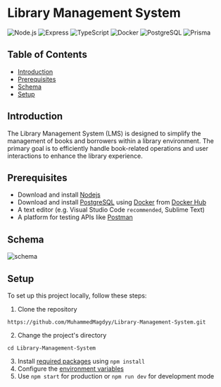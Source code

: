 # Library Management System

![Node.js](https://img.shields.io/badge/Node.js-18.18.0-green?logo=node.js&style=flat)
![Express](https://img.shields.io/badge/Express-4.18.2-lightgrey?logo=express&style=flat)
![TypeScript](https://img.shields.io/badge/TypeScript-5.1.6-blue?logo=typescript&style=flat)
![Docker](https://img.shields.io/badge/Docker-latest-blue?logo=docker&style=flat)
![PostgreSQL](https://img.shields.io/badge/PostgreSQL-16.0-blue?logo=postgresql&style=flat)
![Prisma](https://img.shields.io/badge/Prisma-5.0-blueviolet?logo=prisma&style=flat)

## Table of Contents
- [Introduction](#introduction)
- [Prerequisites](#prerequisites)
- [Schema](#schema)
- [Setup](#setup)

## Introduction
The Library Management System (LMS) is designed to simplify the management of books and borrowers within a library environment. The primary goal is to efficiently handle book-related operations and user interactions to enhance the library experience.

## Prerequisites
- Download and install [Nodejs](https://nodejs.org/en)
- Download and install [PostgreSQL](https://www.postgresql.org/download/) using [Docker](https://www.docker.com/) from [Docker Hub](https://hub.docker.com/_/postgres)
- A text editor (e.g. Visual Studio Code `recommended`, Sublime Text)
- A platform for testing APIs like [Postman](https://www.postman.com/downloads/)

## Schema
![schema](https://github.com/MuhammedMagdyy/Library-Management-System/assets/60513866/5737ac33-5624-4509-be10-c46d98225073)

## Setup
To set up this project locally, follow these steps:

1. Clone the repository
```
https://github.com/MuhammedMagdyy/Library-Management-System.git
```
2. Change the project's directory
```
cd Library-Management-System
```
3. Install [required packages](https://github.com/MuhammedMagdyy/Library-Management-System/blob/main/package.json) using `npm install`
4. Configure the [environment variables](https://github.com/MuhammedMagdyy/Library-Management-System/blob/main/.env.example)
5. Use `npm start` for production or `npm run dev` for development mode
